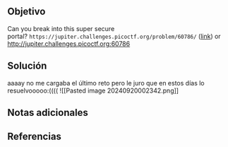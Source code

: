 ## Objetivo
Can you break into this super secure portal? `https://jupiter.challenges.picoctf.org/problem/60786/` ([link](https://jupiter.challenges.picoctf.org/problem/60786/)) or http://jupiter.challenges.picoctf.org:60786

## Solución
aaaay no me cargaba el último reto pero le juro que en estos días lo resuelvooooo:((((
![[Pasted image 20240920002342.png]]
## Notas adicionales
## Referencias
